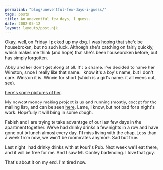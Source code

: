 ```yaml
---
permalink: "blog/uneventful-few-days-i-guess/"
tags: posts
title: An uneventful few days, I guess.
date: 2002-05-12
layout: layouts/post.njk
---
```


Okay, well, on Friday I picked up my dog. I was hoping that she'd be housebroken, but no such luck. Although she's catching on fairly quickly, which makes me think (and hope) that she's been housebroken before, but has simply forgotten. 

Abby and her don't get along at all. It's a shame. I've decided to name her Winston, since I really like that name. I know it's a boy's name, but I don't care. Winston it is. Winnie for short (which is a girl's name. it all evens out, see). 

[here's some pictures of her][1].

My newest money making project is up and running (mostly, except for the mailing list), and can be seen [here][2]. Lame, I know, but not bad for a night's work. Hopefully it will bring in some dough. 

Fabish and I are trying to take advantage of our last few days in the apartment together. We've had drinky drinks a few nights in a row and have gone out to lunch almost every day. I'll miss living with the chap. Less than a week from now, we won't be roommates anymore. Sad but true. 

Last night I had drinky drinks with at Kouri's Pub. Next week we'll eat there, and it will be free for me. And I saw Mr. Conley bartending. I love that guy. 

That's about it on my end. I'm tired now.

 [1]: http://www.tim-wasson.com/dog/
 [2]: http://www.freegreenstuff.com